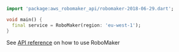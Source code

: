 ```dart
import 'package:aws_robomaker_api/robomaker-2018-06-29.dart';

void main() {
  final service = RoboMaker(region: 'eu-west-1');
}
```

See [API reference](https://pub.dev/documentation/aws_robomaker_api/latest/robomaker-2018-06-29/RoboMaker-class.html) on how to use RoboMaker
